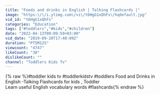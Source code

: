 ```yaml
---
title: "Foods and drinks in English | Talking Flashcards |"
image: "https:\/\/i.ytimg.com\/vi\/t6HgG1xQhFs\/hqdefault.jpg"
vid_id: "t6HgG1xQhFs"
categories: "Education"
tags: ["#toddlers","#kids","#children"]
date: "2022-04-13T09:09:59+03:00"
vid_date: "2019-09-20T17:40:09Z"
duration: "PT5M12S"
viewcount: "4747"
likeCount: "38"
dislikeCount: ""
channel: "Toddlers Kids Tv"
---
```

{% raw %}#toddler kids tv #toddlerkidstv #toddlers Food and Drinks in English -Talking Flashcards for kids , Toddler <br />Learn useful English vocabulary words #flashcards{% endraw %}

